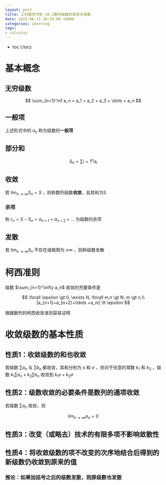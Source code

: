 ```yaml
---
layout: post
title: 工科数学分析-10.1数列级数的收敛与发散
date: 2025-06-11 16:19:09 +0800
categories: Learning
tags:
- calculus
---
```

* toc
{:toc}

# 基本概念

## 无穷级数

$$ \sum_{n=1}^inf a_n = a_1 + a_2 + a_3 + \dots + a_n $$

## 一般项

上述形式中的 $a_n$ 称为级数的**一般项**

## 部分和

$$ S_n = \sum{i=1}^n a_i $$

## 收敛

若 $\lim_{n \to \infty} S_n = S$ ，则称数列级数**收敛**，且其和为S

### 余项

称 $r_n = S - S_n = a_{n+1} + a_{n+2} + \ldots$ 为级数的余项

## 发散

若 $\lim_{n \to \infty} S_n$ 不存在或极限为 $\pm\infty$ ，则称级数发散

# 柯西准则

级数 $\sum_{n=1}^\infty a_n$ 收敛的充要条件是

$$ \forall \epsilon \gt 0, \exists N, \forall m,n \gt N, m \gt n,\\ |a_{n+1}+a_{n+2}+\ldots +a_m| \lt \epsilon $$

根据数列的柯西收敛准则容易证明

# 收敛级数的基本性质

## 性质1：收敛级数的和也收敛

若级数 $\sum a_n$ 与 $\sum b_n$ 都收敛，其和分别为 $s$ 和 $\sigma$ ，则对于任意的常数 $k_1$ 和 $k_2$ ，级数 $k_1\sum a_n + k_2\sum b_n$ 收敛到 $k_1 s + k_2 \sigma$

## 性质2：级数收敛的必要条件是数列的通项收敛

若级数 $\sum a_n$ 收敛，则

$$ \lim_{n \to \infty} a_n = 0 $$

## 性质3：改变（或略去）技术的有限多项不影响敛散性

## 性质4：将收敛级数的项不改变的次序地结合后得到的新级数仍收敛到原来的值

### 推论：如果加括号之后的级数发散，则原级数也发散